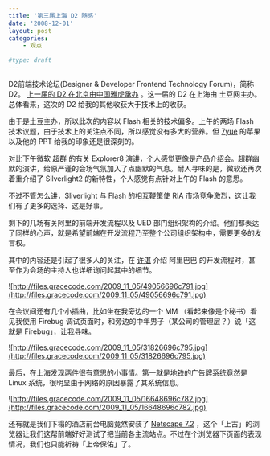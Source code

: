 ```yaml
---
title: '第三届上海 D2 随感'
date: '2008-12-01'
layout: post
categories:
    - 观点

#type: draft
---
```


D2前端技术论坛(Designer & Developer Frontend Technology Forum)，简称 D2。 [上一届的 D2 在北京由中国雅虎承办]({{site.urls}}/posts/1477/) 。这一届的 D2 在上海由 土豆网主办。总体看来，这次的 D2 给我的其他收获大于技术上的收获。

由于是土豆主办，所以此次的内容以 Flash 相关的技术偏多。上午的两场 Flash 技术议题，由于技术上的关注点不同，所以感觉没有多大的营养。但  [7yue](http://www.7yue.com/)  的苹果以及他的 PPT 给我的印象还是很深刻的。

对比下午微软 [超群](http://blogs.msdn.com/cqwang/archive/2008/11/29/d2.aspx) 的有关 Explorer8 演讲，个人感觉更像是产品介绍会。超群幽默的演讲，给原严谨的会场气氛加入了点幽默的气息。耐人寻味的是，微软还再次着重介绍了 Silverlight2 的新特性，个人感觉有点针对上午的 Flash 的意思。

不过不管怎么讲，Sliverlight 与 Flash 的相互鞭策使 RIA 市场竞争激烈，这让我们有了更多的选择、这是好事。

剩下的几场有关阿里的前端开发流程以及 UED 部门组织架构的介绍。他们都表达了同样的心声，就是希望前端在开发流程乃至整个公司组织架构中，需要更多的发言权。

其中的内容还是引起了很多人的关注，在  [许湛](http://www.alldone.cn/)  介绍 阿里巴巴 的开发流程时，甚至作为会场的主持人也详细询问起其中的细节。

![http://files.gracecode.com/2009_11_05/49056696c791.jpg](http://files.gracecode.com/2009_11_05/49056696c791.jpg)

在会议间还有几个小插曲，比如坐在我旁边的一个 MM （看起来像是个秘书）看见我使用 Firebug 调试页面时，和旁边的中年男子（某公司的管理层？）说「这就是 Firebug」，让我寻味。

![http://files.gracecode.com/2009_11_05/31826696c795.jpg](http://files.gracecode.com/2009_11_05/31826696c795.jpg)

最后，在上海发现两件很有意思的小事情。第一就是地铁的广告牌系统竟然是 Linux 系统，很明显由于网络的原因暴露了其系统信息。

![http://files.gracecode.com/2009_11_05/16648696c782.jpg](http://files.gracecode.com/2009_11_05/16648696c782.jpg)

还有就是我们下榻的酒店前台电脑竟然安装了  [Netscape 7.2](http://en.wikipedia.org/wiki/Netscape_Communications_Corporation) ，这个「上古」的浏览器让我们这帮前端好好测试了把当前各主流站点。不过在个浏览器下页面的表现情况，我们也只能祈祷「上帝保佑」了。
